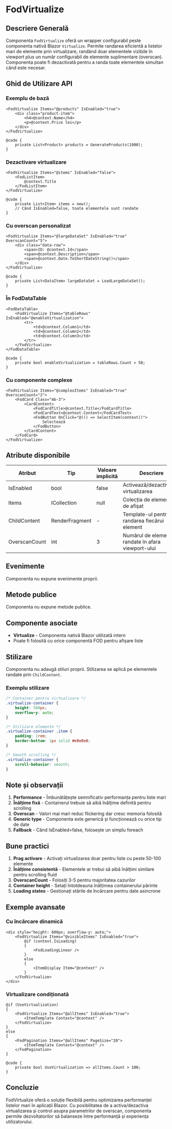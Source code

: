 # FodVirtualize

## Descriere Generală

Componenta `FodVirtualize` oferă un wrapper configurabil peste componenta nativă Blazor `Virtualize`. Permite randarea eficientă a listelor mari de elemente prin virtualizare, randând doar elementele vizibile în viewport plus un număr configurabil de elemente suplimentare (overscan). Componenta poate fi dezactivată pentru a randa toate elementele simultan când este necesar.

## Ghid de Utilizare API

### Exemplu de bază

```razor
<FodVirtualize Items="@products" IsEnabled="true">
    <div class="product-item">
        <h4>@context.Name</h4>
        <p>@context.Price lei</p>
    </div>
</FodVirtualize>

@code {
    private List<Product> products = GenerateProducts(1000);
}
```

### Dezactivare virtualizare

```razor
<FodVirtualize Items="@items" IsEnabled="false">
    <FodListItem>
        @context.Title
    </FodListItem>
</FodVirtualize>

@code {
    private List<Item> items = new();
    // Când IsEnabled=false, toate elementele sunt randate
}
```

### Cu overscan personalizat

```razor
<FodVirtualize Items="@largeDataSet" IsEnabled="true" OverscanCount="5">
    <div class="data-row">
        <span>ID: @context.Id</span>
        <span>@context.Description</span>
        <span>@context.Date.ToShortDateString()</span>
    </div>
</FodVirtualize>

@code {
    private List<DataItem> largeDataSet = LoadLargeDataSet();
}
```

### În FodDataTable

```razor
<FodDataTable>
    <FodVirtualize Items="@tableRows" IsEnabled="@enableVirtualization">
        <tr>
            <td>@context.Column1</td>
            <td>@context.Column2</td>
            <td>@context.Column3</td>
        </tr>
    </FodVirtualize>
</FodDataTable>

@code {
    private bool enableVirtualization = tableRows.Count > 50;
}
```

### Cu componente complexe

```razor
<FodVirtualize Items="@complexItems" IsEnabled="true" OverscanCount="2">
    <FodCard Class="mb-3">
        <CardContent>
            <FodCardTitle>@context.Title</FodCardTitle>
            <FodCardText>@context.Content</FodCardText>
            <FodButton OnClick="@(() => SelectItem(context))">
                Selectează
            </FodButton>
        </CardContent>
    </FodCard>
</FodVirtualize>
```

## Atribute disponibile

| Atribut | Tip | Valoare implicită | Descriere |
|---------|-----|-------------------|-----------|
| IsEnabled | bool | false | Activează/dezactivează virtualizarea |
| Items | ICollection<T> | null | Colecția de elemente de afișat |
| ChildContent | RenderFragment<T> | - | Template-ul pentru randarea fiecărui element |
| OverscanCount | int | 3 | Numărul de elemente randate în afara viewport-ului |

## Evenimente

Componenta nu expune evenimente proprii.

## Metode publice

Componenta nu expune metode publice.

## Componente asociate

- **Virtualize** - Componenta nativă Blazor utilizată intern
- Poate fi folosită cu orice componentă FOD pentru afișare liste

## Stilizare

Componenta nu adaugă stiluri proprii. Stilizarea se aplică pe elementele randate prin `ChildContent`.

### Exemplu stilizare

```css
/* Container pentru virtualizare */
.virtualize-container {
    height: 500px;
    overflow-y: auto;
}

/* Stilizare elemente */
.virtualize-container .item {
    padding: 1rem;
    border-bottom: 1px solid #e0e0e0;
}

/* Smooth scrolling */
.virtualize-container {
    scroll-behavior: smooth;
}
```

## Note și observații

1. **Performance** - Îmbunătățește semnificativ performanța pentru liste mari
2. **Înălțime fixă** - Containerul trebuie să aibă înălțime definită pentru scrolling
3. **Overscan** - Valori mai mari reduc flickering dar cresc memoria folosită
4. **Generic type** - Componenta este generică și funcționează cu orice tip de date
5. **Fallback** - Când IsEnabled=false, folosește un simplu foreach

## Bune practici

1. **Prag activare** - Activați virtualizarea doar pentru liste cu peste 50-100 elemente
2. **Înălțime consistentă** - Elementele ar trebui să aibă înălțimi similare pentru scrolling fluid
3. **OverscanCount** - Folosiți 3-5 pentru majoritatea cazurilor
4. **Container height** - Setați întotdeauna înălțimea containerului părinte
5. **Loading states** - Gestionați stările de încărcare pentru date asincrone

## Exemple avansate

### Cu încărcare dinamică

```razor
<div style="height: 600px; overflow-y: auto;">
    <FodVirtualize Items="@visibleItems" IsEnabled="true">
        @if (context.IsLoading)
        {
            <FodLoadingLinear />
        }
        else
        {
            <ItemDisplay Item="@context" />
        }
    </FodVirtualize>
</div>
```

### Virtualizare condiționată

```razor
@if (UseVirtualization)
{
    <FodVirtualize Items="@allItems" IsEnabled="true">
        <ItemTemplate Context="@context" />
    </FodVirtualize>
}
else
{
    <FodPagination Items="@allItems" PageSize="20">
        <ItemTemplate Context="@context" />
    </FodPagination>
}

@code {
    private bool UseVirtualization => allItems.Count > 100;
}
```

## Concluzie

FodVirtualize oferă o soluție flexibilă pentru optimizarea performanței listelor mari în aplicații Blazor. Cu posibilitatea de a activa/dezactiva virtualizarea și control asupra parametrilor de overscan, componenta permite dezvoltatorilor să balanseze între performanță și experiența utilizatorului.